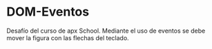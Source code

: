 # DOM-Eventos
Desafío del curso de apx School. Mediante el uso de eventos se debe mover la figura con las flechas del teclado. 
